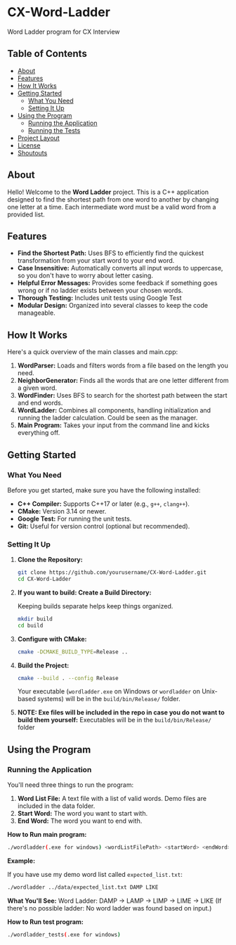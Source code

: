 # CX-Word-Ladder
Word Ladder program for CX Interview

## Table of Contents

- [About](#about)
- [Features](#features)
- [How It Works](#how-it-works)
- [Getting Started](#getting-started)
  - [What You Need](#what-you-need)
  - [Setting It Up](#setting-it-up)
- [Using the Program](#using-the-program)
  - [Running the Application](#running-the-application)
  - [Running the Tests](#running-the-tests)
- [Project Layout](#project-layout)
- [License](#license)
- [Shoutouts](#shoutouts)

## About

Hello! Welcome to the **Word Ladder** project. This is a C++ application designed to find the shortest path from one word to another by changing one letter at a time. Each intermediate word must be a valid word from a provided list.

## Features

- **Find the Shortest Path:** Uses BFS to efficiently find the quickest transformation from your start word to your end word.
- **Case Insensitive:** Automatically converts all input words to uppercase, so you don't have to worry about letter casing.
- **Helpful Error Messages:** Provides some feedback if something goes wrong or if no ladder exists between your chosen words.
- **Thorough Testing:** Includes unit tests using Google Test
- **Modular Design:** Organized into several classes to keep the code manageable.

## How It Works

Here's a quick overview of the main classes and main.cpp:

1. **WordParser:** Loads and filters words from a file based on the length you need.
2. **NeighborGenerator:** Finds all the words that are one letter different from a given word.
3. **WordFinder:** Uses BFS to search for the shortest path between the start and end words.
4. **WordLadder:** Combines all components, handling initialization and running the ladder calculation. Could be seen as the manager.
5. **Main Program:** Takes your input from the command line and kicks everything off.

## Getting Started

### What You Need

Before you get started, make sure you have the following installed:

- **C++ Compiler:** Supports C++17 or later (e.g., `g++`, `clang++`).
- **CMake:** Version 3.14 or newer.
- **Google Test:** For running the unit tests.
- **Git:** Useful for version control (optional but recommended).

### Setting It Up

1. **Clone the Repository:**

   ```bash
   git clone https://github.com/yourusername/CX-Word-Ladder.git
   cd CX-Word-Ladder
   ```

2. **If you want to build: Create a Build Directory:**

   Keeping builds separate helps keep things organized.

   ```bash
   mkdir build
   cd build
   ```

3. **Configure with CMake:**

   ```bash
   cmake -DCMAKE_BUILD_TYPE=Release ..
   ```

4. **Build the Project:**

   ```bash
   cmake --build . --config Release
   ```

   Your executable (`wordladder.exe` on Windows or `wordladder` on Unix-based systems) will be in the `build/bin/Release/` folder.

5. **NOTE: Exe files will be included in the repo in case you do not want to build them yourself:**
   Executables will be in the `build/bin/Release/` folder

## Using the Program

### Running the Application

You'll need three things to run the program:

1. **Word List File:** A text file with a list of valid words. Demo files are included in the data folder.
2. **Start Word:** The word you want to start with.
3. **End Word:** The word you want to end with.

**How to Run main program:**
```bash
./wordladder(.exe for windows) <wordListFilePath> <startWord> <endWord>
```
**Example:**

If you have use my demo word list called `expected_list.txt`:
```bash
./wordladder ../data/expected_list.txt DAMP LIKE
```
**What You'll See:**
Word Ladder: DAMP -> LAMP -> LIMP -> LIME -> LIKE
(If there's no possible ladder: No word ladder was found based on input.)


**How to Run test program:**
```bash
./wordladder_tests(.exe for windows)
```
